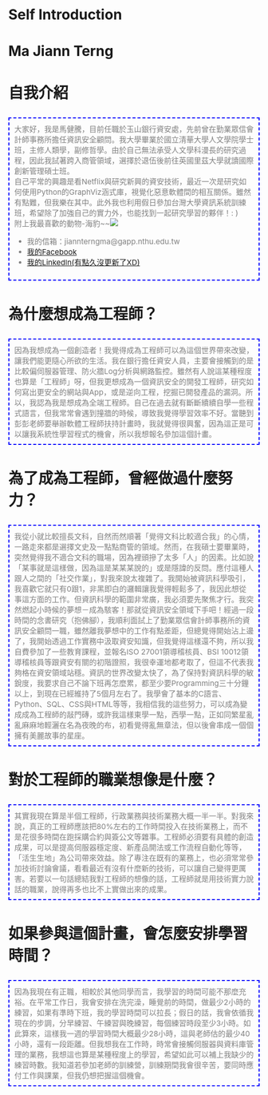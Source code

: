 # Self Introduction
<html>
  <head>
    <h1 style = "font-weight:bold">Ma Jiann Terng</h1>
  </head>
  <body>
    <h3 style = "font-weight:bold; font-size:30px; blue">自我介紹</h3>
    <div style = "padding:10px; border:2px dashed blue; margin-top:10px; margin-bottom:10px; font-size:15px; color:gray">
    大家好，我是馬健騰，目前任職於玉山銀行資安處，先前曾在勤業眾信會計師事務所擔任資訊安全顧問。我大學畢業於國立清華大學人文學院學士班，主修人類學，副修哲學。由於自己無法承受人文學科漫長的研究過程，因此我試著跨入商管領域，選擇於退伍後前往英國里茲大學就讀國際創新管理碩士班。<br/>自己平常的興趣是看Netflix與研究新興的資安技術，最近一次是研究如何使用Python的GraphViz涵式庫，視覺化惡意軟體間的相互關係。雖然有點難，但我樂在其中。此外我也利用假日參加台灣大學資訊系統訓練班，希望除了加強自己的實力外，也能找到一起研究學習的夥伴！: )<br/>
      附上我最喜歡的動物-海豹~~<img src = "https://www.dfo-mpo.gc.ca/species-especes/images/profiles-profils/~mammals/harp-seal/harp-seal-pup.jpg">
    <ul>
      <li>我的信箱：jiannterngma@gapp.nthu.edu.tw</li>
      <li><a href="https://www.facebook.com/profile.php?id=100002593154051">我的Facebook</a></li>
      <li><a href="https://www.linkedin.com/in/jiann-terng-ma-817ab8151/">我的Linkedln(有點久沒更新了XD)</a></li>
    </ul>
    </div>
    <h3 style = "font-weight:bold; font-size:30px; blue">為什麼想成為工程師？</h3>
    <div style = "padding:10px; border:2px dashed blue; margin-top:10px; margin-bottom:10px; font-size:15px; color:gray">
      因為我想成為一個創造者！我覺得成為工程師可以為這個世界帶來改變，讓我們能更隨心所欲的生活。我在銀行擔任資安人員，主要會接觸到的是比較偏伺服器管理、防火牆Log分析與網路監控。雖然有人說這某種程度也算是「工程師」呀，但我更想成為一個資訊安全的開發工程師，研究如何寫出更安全的網站與App，或是逆向工程，挖掘已開發產品的漏洞。所以，我認為我是想成為全端工程師。自己在過去就有斷斷續續自學一些程式語言，但我常常會遇到撞牆的時候，導致我覺得學習效率不好。當聽到彭彭老師要舉辦軟體工程師扶持計畫時，我就覺得很興奮，因為這正是可以讓我系統性學習程式的機會，所以我想報名參加這個計畫。<br/>
    </div>
    <h3 style = "font-weight:bold; font-size:30px; blue">為了成為工程師，曾經做過什麼努力？</h3>
    <div style = "padding:10px; border:2px dashed blue; margin-top:10px; margin-bottom:10px; font-size:15px; color:gray">
      我從小就比較擅長文科，自然而然順著「覺得文科比較適合我」的心情，一路走來都是選擇文史及一點點商管的領域。然而，在我碩士要畢業時，突然覺得我不適合文科的職場，因為裡頭摻了太多「人」的因素。比如說「某事就是這樣做，因為這是某某某說的」或是隱諱的反問。應付這種人跟人之間的「社交作業」，對我來說太複雜了。我開始被資訊科學吸引，我喜歡它就只有0跟1，非黑即白的邏輯讓我覺得輕鬆多了，我因此想從事這方面的工作。但資訊科學的範圍非常廣，我必須要先聚焦才行。我突然燃起小時候的夢想－成為駭客！那就從資訊安全領域下手吧！經過一段時間的念書研究（抱佛腳），我順利面試上了勤業眾信會計師事務所的資訊安全顧問一職，雖然離我夢想中的工作有點差距，但總覺得開始沾上邊了，我開始透過工作實務中汲取資安知識，但我覺得這樣還不夠，所以我自費參加了一些教育課程，並報名ISO 27001領導稽核員、BSI 10012領導稽核員等跟資安有關的初階證照，我很幸運地都考取了，但這不代表我夠格在資安領域站穩。資訊的世界改變太快了，為了保持對資訊科學的敏銳度，我要求自己不論下班再怎麼累，都至少要Programming三十分鐘以上，到現在已經維持了5個月左右了。我學會了基本的C語言、Python、SQL、CSS與HTML等等，我相信我的這些努力，可以成為變成成為工程師的敲門磚，或許我這樣東學一點，西學一點，正如同繁星亂亂麻麻地輕灑在名為夜晚的布，初看覺得亂無章法，但以後會串成一個個擁有美麗故事的星座。
    </div>
  <h3 style = "font-weight:bold; font-size:30px; blue">對於工程師的職業想像是什麼？</h3>
    <div style = "padding:10px; border:2px dashed blue; margin-top:10px; margin-bottom:10px; font-size:15px; color:gray">
      其實我現在算是半個工程師，行政業務與技術業務大概一半一半。對我來說，真正的工程師應該把80%左右的工作時間投入在技術業務上，而不是花很多時間在跑採購合約與簽公文等雜事。工程師必須要有具體的創造成果，可以是提高伺服器穩定度、新產品開法或工作流程自動化等等，「活生生地」為公司帶來效益。除了專注在既有的業務上，也必須常常參加技術討論會議，看看最近有沒有什麼新的技術，可以讓自己變得更厲害。若要以一句話總結我對工程師的想像的話，工程師就是用技術實力說話的職業，說得再多也比不上實做出來的成果。
    </div>
  <h3 style = "font-weight:bold; font-size:30px; blue">如果參與這個計畫，會怎麼安排學習時間？</h3>
    <div style = "padding:10px; border:2px dashed blue; margin-top:10px; margin-bottom:10px; font-size:15px; color:gray">
      因為我現在有正職，相較於其他同學而言，我學習的時間可能不那麼充裕。在平常工作日，我會安排在洗完澡，睡覺前的時間，做最少2小時的練習，如果有準時下班，我的學習時間可以拉長；假日的話，我會依循我現在的步調，分早練習、午練習與晚練習，每個練習時段至少3小時。如此算來，這樣我一週的學習時間大概最少28小時，這與老師估的最少40小時，還有一段距離。但我想我在工作時，時常會接觸伺服器與資料庫管理的業務，我想這也算是某種程度上的學習，希望如此可以補上我缺少的練習時數。我知道若參加老師的訓練營，訓練期間我會很辛苦，要同時應付工作與課業，但我仍想把握這個機會。
    </div>
  </body>
  
 
<html>
